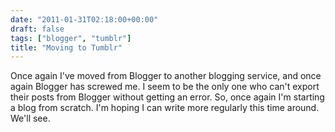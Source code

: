 ```yaml
---
date: "2011-01-31T02:18:00+00:00"
draft: false
tags: ["blogger", "tumblr"]
title: "Moving to Tumblr"
---
```

Once again I've moved from Blogger to another blogging service, and once again Blogger has screwed me. I seem to be the only one who can't export their posts from Blogger without getting an error. So, once again I'm starting a blog from scratch. I'm hoping I can write more regularly this time around. We'll see.
